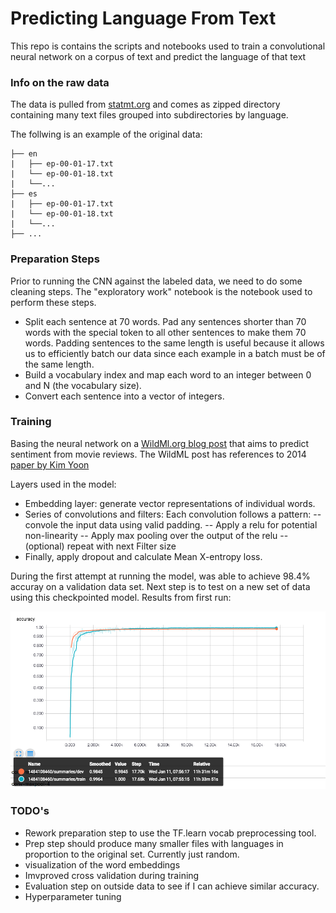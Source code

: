 # Predicting Language From Text
This repo is contains the scripts and notebooks used to train a convolutional neural network on a corpus of text and predict the language of that text


### Info on the raw data
The data is pulled from [statmt.org](http://www.statmt.org/europarl/) and comes as zipped directory containing many text files grouped into subdirectories by language. 

The follwing is an example of the original data:
```
├── en
|   ├── ep-00-01-17.txt
|   └── ep-00-01-18.txt
|   └──...
├── es
|   ├── ep-00-01-17.txt
|   └── ep-00-01-18.txt
|   └──...
├── ...
```


### Preparation Steps

Prior to running the CNN against the labeled data, we need to do some cleaning steps. The "exploratory work" notebook is the notebook used to perform these steps. 

- Split each sentence at 70 words. Pad any sentences shorter than 70 words with the special <PAD> token to all other sentences to make them 70 words. Padding sentences to the same length is useful because it allows us to efficiently batch our data since each example in a batch must be of the same length.
- Build a vocabulary index and map each word to an integer between 0 and N (the vocabulary size).
- Convert each sentence into a vector of integers.

### Training
Basing the neural network on a [WildMl.org blog post](https://github.com/dennybritz/cnn-text-classification-tf) that aims to predict sentiment from movie reviews. The WildML post has references to 2014 [paper by Kim Yoon](https://arxiv.org/abs/1408.5882) 

Layers used in the model: 
- Embedding layer: generate vector representations of individual words.
- Series of convolutions and filters: Each convolution follows a pattern: 
--convole the input data using valid padding. 
-- Apply a relu for potential non-linearity
-- Apply max pooling over the output of the relu
-- (optional) repeat with next Filter size
- Finally, apply dropout and calculate Mean X-entropy loss.

During the first attempt at running the model, was able to achieve 98.4% accuray on a validation data set. Next step is to test on a new set of data using this checkpointed model. Results from first run: 

![](misc/first_cnn.png?raw=true)

### TODO's
- Rework preparation step to use the TF.learn vocab preprocessing tool. 
- Prep step should produce many smaller files with languages in proportion to the original set. Currently just random. 
- visualization of the word embeddings
- Imvproved cross validation during training
- Evaluation step on outside data to see if I can achieve similar accuracy. 
- Hyperparameter tuning